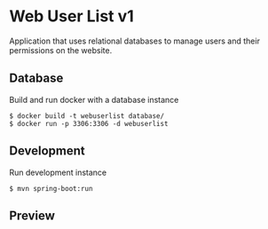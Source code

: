 # Web User List v1

Application that uses relational databases to manage users and their permissions on the website.

## Database

Build and run docker with a database instance
```courseignore
$ docker build -t webuserlist database/
$ docker run -p 3306:3306 -d webuserlist
```

## Development

Run development instance
```courseignore
$ mvn spring-boot:run
```

## Preview